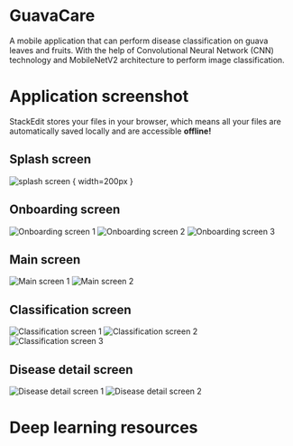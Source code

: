 # GuavaCare

A mobile application that can perform disease classification on guava leaves and fruits. With the help of Convolutional Neural Network (CNN) technology and MobileNetV2 architecture to perform image classification.


# Application screenshot

StackEdit stores your files in your browser, which means all your files are automatically saved locally and are accessible **offline!**

## Splash screen

![splash screen](https://github.com/fadlan7/GuavaCare/blob/master/screenshot%20guavacare/splash%20screen.jpg) { width=200px }

## Onboarding screen

![Onboarding screen 1](https://github.com/fadlan7/GuavaCare/blob/master/screenshot%20guavacare/onboarding%201.jpg)
![Onboarding screen 2](https://github.com/fadlan7/GuavaCare/blob/master/screenshot%20guavacare/onboarding%202.jpg)
![Onboarding screen 3](https://github.com/fadlan7/GuavaCare/blob/master/screenshot%20guavacare/onboarding%203.jpg)

## Main screen

![Main screen 1](https://github.com/fadlan7/GuavaCare/blob/master/screenshot%20guavacare/home%20screen.jpg)
![Main screen 2](https://github.com/fadlan7/GuavaCare/blob/master/screenshot%20guavacare/homescreen%202.jpg)

## Classification screen
![Classification screen 1](https://github.com/fadlan7/GuavaCare/blob/master/screenshot%20guavacare/detect-screen%20leaf%20healthy.jpg)
![Classification screen 2](https://github.com/fadlan7/GuavaCare/blob/master/screenshot%20guavacare/detect%20screen%20-%20dot2.jpg)
![Classification screen 3](https://github.com/fadlan7/GuavaCare/blob/master/screenshot%20guavacare/detect%20screen%20-%20guava%20healthy.jpg)


## Disease detail screen

![Disease detail screen 1](https://github.com/fadlan7/GuavaCare/blob/master/screenshot%20guavacare/detail%20screen.jpg)
![Disease detail screen 2](https://github.com/fadlan7/GuavaCare/blob/master/screenshot%20guavacare/detail%20screen%202.jpg)

# Deep learning resources